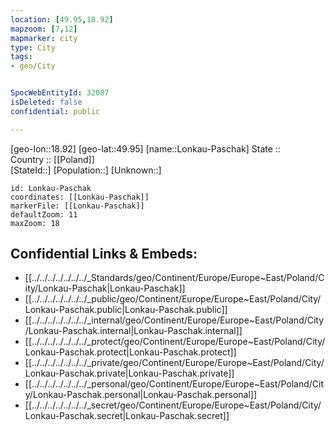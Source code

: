 ```yaml
---
location: [49.95,18.92] 
mapzoom: [7,12] 
mapmarker: city 
type: City
tags:
- geo/City


SpocWebEntityId: 32087
isDeleted: false
confidential: public

---
```

[geo-lon::18.92] 
[geo-lat::49.95] 
[name::Lonkau-Paschak] 
State ::  
Country :: [[Poland]]  
[StateId::] 
[Population::] 
[Unknown::] 


```leaflet
id: Lonkau-Paschak
coordinates: [[Lonkau-Paschak]] 
markerFile: [[Lonkau-Paschak]] 
defaultZoom: 11 
maxZoom: 18
```


## Confidential Links & Embeds: 
- [[../../../../../../../_Standards/geo/Continent/Europe/Europe~East/Poland/City/Lonkau-Paschak|Lonkau-Paschak]] 
- [[../../../../../../../_public/geo/Continent/Europe/Europe~East/Poland/City/Lonkau-Paschak.public|Lonkau-Paschak.public]] 
- [[../../../../../../../_internal/geo/Continent/Europe/Europe~East/Poland/City/Lonkau-Paschak.internal|Lonkau-Paschak.internal]] 
- [[../../../../../../../_protect/geo/Continent/Europe/Europe~East/Poland/City/Lonkau-Paschak.protect|Lonkau-Paschak.protect]] 
- [[../../../../../../../_private/geo/Continent/Europe/Europe~East/Poland/City/Lonkau-Paschak.private|Lonkau-Paschak.private]] 
- [[../../../../../../../_personal/geo/Continent/Europe/Europe~East/Poland/City/Lonkau-Paschak.personal|Lonkau-Paschak.personal]] 
- [[../../../../../../../_secret/geo/Continent/Europe/Europe~East/Poland/City/Lonkau-Paschak.secret|Lonkau-Paschak.secret]] 
